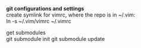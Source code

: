 <b>git configurations and settings</b>
<br>
create symlink for vimrc, where the repo is in ~/.vim:
<br>
    ln -s ~/.vim/vimrc ~/.vimrc 
<p>
get submodules
<br>
    git submodule init
    git submodule update
